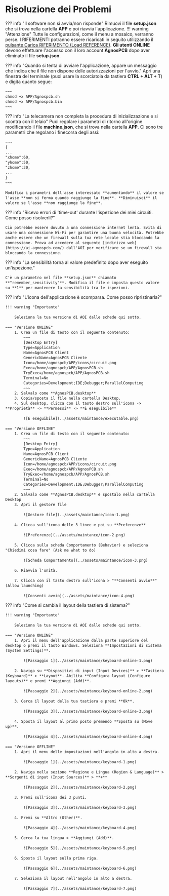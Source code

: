 # **Risoluzione dei Problemi**

??? info "Il software non si avvia/non risponde"
    Rimuovi il file **setup.json** che si trova nella cartella **APP** e poi riavvia l'applicazione.
    !!! warning "Attenzione"
        Tutte le configurazioni, come il menu a mosaico, verranno perse. I RIFERIMENTI potranno essere ricaricati in seguito utilizzando il [pulsante Carica RIFERIMENTO (Load REFERENCE)](../how_to/Screen-layout.md#load-reference-as-file). **Gli utenti ONLINE** devono effettuare l'accesso con il loro account **AgnosPCB** dopo aver eliminato il file **setup.json**.

??? info "Quando si tenta di avviare l'applicazione, appare un messaggio che indica che il file non dispone delle autorizzazioni per l'avvio."
    Apri una finestra del terminale (puoi usare la scorciatoia da tastiera **CTRL + ALT + T**) e digita quanto segue:

    ~~~
    chmod +x APP/Agnospcb.sh
    chmod +x APP/Agnospcb.bin
    ~~~

??? info "La telecamera non completa la procedura di inizializzazione e si scontra con il telaio"
    Puoi regolare i parametri di ritorno all'origine modificando il file **machine.json**, che si trova nella cartella **APP**. Ci sono tre parametri che regolano i finecorsa degli assi:

    ~~~
    {
    ...
    "xhome":60,
    "yhome":50,
    "zhome":30,
    ...
    }
    ~~~

    Modifica i parametri dell'asse interessato **aumentando** il valore se l'asse **non si ferma quando raggiunge la fine**. **Diminuisci** il valore se l'asse **non raggiunge la fine**.

??? info "Ricevo errori di 'time-out' durante l'ispezione dei miei circuiti. Come posso risolverli?"

    Ciò potrebbe essere dovuto a una connessione internet lenta. Evita di usare una connessione Wi-Fi per garantire una buona velocità. Potrebbe anche essere che un firewall sulla tua rete locale stia bloccando la connessione. Prova ad accedere al seguente [indirizzo web](https://ai.agnospcb.com/) dall'AOI per verificare se un firewall sta bloccando la connessione.

??? info "La sensibilità torna al valore predefinito dopo aver eseguito un'ispezione."

    C'è un parametro nel file **setup.json** chiamato **"remember_sensitivity"**. Modifica il file e imposta questo valore su **1** per mantenere la sensibilità tra le ispezioni.

??? info "L'icona dell'applicazione è scomparsa. Come posso ripristinarla?"

    !!! warning "Importante"

        Seleziona la tua versione di AOI dalle schede qui sotto.

    === "Versione ONLINE"
        1. Crea un file di testo con il seguente contenuto:
            ~~~
            [Desktop Entry]
            Type=Application
            Name=AgnosPCB Client
            GenericName=AgnosPCB Cliente
            Icon=/home/agnospcb/APP/icons/circuit.png
            Exec=/home/agnospcb/APP/AgnosPCB.sh
            TryExec=/home/agnospcb/APP/AgnosPCB.sh
            Terminal=No
            Categories=Development;IDE;Debugger;ParallelComputing
            ~~~
        2. Salvalo come **AgnosPCB.desktop**
        3. Copia/sposta il file nella cartella Desktop.
        4. Sul desktop, clicca con il tasto destro sull'icona -> **Proprietà** -> **Permessi** -> **È eseguibile**

            ![È eseguibile](../assets/maintance/executable.png)
    
    === "Versione OFFLINE"
        1. Crea un file di testo con il seguente contenuto:
            ~~~
            [Desktop Entry]
            Type=Application
            Name=AgnosPCB Client
            GenericName=AgnosPCB Cliente
            Icon=/home/agnospcb/APP/icons/circuit.png
            Exec=/home/agnospcb/APP/AgnosPCB.sh
            TryExec=/home/agnospcb/APP/AgnosPCB.sh
            Terminal=No
            Categories=Development;IDE;Debugger;ParallelComputing
            ~~~
        2. Salvalo come **AgnosPCB.desktop** e spostalo nella cartella Desktop
        3. Apri il gestore file

            ![Gestore file](../assets/maintance/icon-1.png)

        4. Clicca sull'icona delle 3 linee e poi su **Preferenze**

            ![Preferenze](../assets/maintance/icon-2.png)

        5. Clicca sulla scheda Comportamento (Behavior) e seleziona "Chiedimi cosa fare" (Ask me what to do)

            ![Scheda Comportamento](../assets/maintance/icon-3.png)

        6. Riavvia l'unità.

        7. Clicca con il tasto destro sull'icona > "**Consenti avvio**" (Allow launching)

            ![Consenti avvio](../assets/maintance/icon-4.png)

??? info "Come si cambia il layout della tastiera di sistema?"

    !!! warning "Importante"

        Seleziona la tua versione di AOI dalle schede qui sotto.
        
    === "Versione ONLINE"
        1. Apri il menu dell'applicazione dalla parte superiore del desktop o premi il tasto Windows. Seleziona **Impostazioni di sistema (System Settings)**.
            
            ![Passaggio 1](../assets/maintance/keyboard-online-1.png)

        2. Naviga su **Dispositivi di input (Input Devices)** > **Tastiera (Keyboard)** > **Layout**. Abilita **Configura layout (Configure layouts)** e premi **Aggiungi (Add)**.

            ![Passaggio 2](../assets/maintance/keyboard-online-2.png)

        3. Cerca il layout della tua tastiera e premi **Ok**.

            ![Passaggio 3](../assets/maintance/keyboard-online-3.png)

        4. Sposta il layout al primo posto premendo **Sposta su (Move up)**.

            ![Passaggio 4](../assets/maintance/keyboard-online-4.png)

    === "Versione OFFLINE"
        1. Apri il menu delle impostazioni nell'angolo in alto a destra.

            ![Passaggio 1](../assets/maintance/keyboard-1.png)

        2. Naviga nella sezione **Regione e Lingua (Region & Language)** > **Sorgenti di input (Input Sources)** > **+**

            ![Passaggio 2](../assets/maintance/keyboard-2.png)

        3. Premi sull'icona dei 3 punti.

            ![Passaggio 3](../assets/maintance/keyboard-3.png)

        4. Premi su **Altro (Other)**.

            ![Passaggio 4](../assets/maintance/keyboard-4.png)

        5. Cerca la tua lingua > **Aggiungi (Add)**.

            ![Passaggio 5](../assets/maintance/keyboard-5.png)

        6. Sposta il layout sulla prima riga.

            ![Passaggio 6](../assets/maintance/keyboard-6.png)

        7. Seleziona il layout nell'angolo in alto a destra.

            ![Passaggio 7](../assets/maintance/keyboard-7.png)